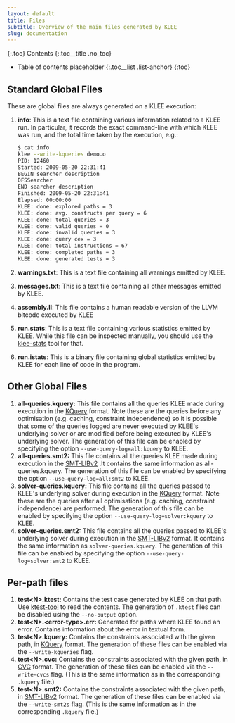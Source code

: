 ```yaml
---
layout: default
title: Files
subtitle: Overview of the main files generated by KLEE
slug: documentation
---
```


{:.toc}
Contents
{:.toc__title .no_toc}
* Table of contents placeholder
{:.toc__list .list-anchor}
{:toc}

## Standard Global Files

These are global files are always generated on a KLEE execution:

1.  **info**: This is a text file containing various information related to a KLEE run. In particular, it records the exact command-line with which KLEE was run, and the total time taken by the execution, e.g.:

    ```bash
    $ cat info
    klee --write-kqueries demo.o
    PID: 12460
    Started: 2009-05-20 22:31:41
    BEGIN searcher description
    DFSSearcher
    END searcher description
    Finished: 2009-05-20 22:31:41
    Elapsed: 00:00:00
    KLEE: done: explored paths = 3
    KLEE: done: avg. constructs per query = 6
    KLEE: done: total queries = 3
    KLEE: done: valid queries = 0
    KLEE: done: invalid queries = 3
    KLEE: done: query cex = 3
    KLEE: done: total instructions = 67
    KLEE: done: completed paths = 3
    KLEE: done: generated tests = 3
    ```

2.  **warnings.txt**: This is a text file containing all warnings emitted by KLEE.
3.  **messages.txt**: This is a text file containing all other messages emitted by KLEE.
4.  **assembly.ll**: This file contains a human readable version of the LLVM bitcode executed by KLEE
5.  **run.stats**: This is a text file containing various statistics emitted by KLEE. While this file can be inspected manually, you should use the [klee-stats]({{site.baseurl}}/docs/tools/#klee-stats) tool for that.
6.  **run.istats**: This is a binary file containing global statistics emitted by KLEE for each line of code in the program.

## Other Global Files

1.  **all-queries.kquery:** This file contains all the queries KLEE made during execution in the [KQuery]({{site.baseurl}}/docs/kquery) format. Note these are the queries before any optimisation (e.g. caching, constraint independence) so it is possible that some of the queries logged are never executed by KLEE's underlying solver or are modified before being executed by KLEE's underlying solver. The generation of this file can be enabled by specifying the option `--use-query-log=all:kquery` to KLEE.
2.  **all-queries.smt2:** This file contains all the queries KLEE made during execution in the [SMT-LIBv2](http://smtlib.cs.uiowa.edu/) .It contains the same information as all-queries.kquery. The generation of this file can be enabled by specifying the option `--use-query-log=all:smt2` to KLEE.
3.  **solver-queries.kquery:** This file contains all the queries passed to KLEE's underlying solver during execution in the [KQuery]({{site.baseurl}}/docs/kquery) format. Note these are the queries after all optimisations (e.g. caching, constraint independence) are performed. The generation of this file can be enabled by specifying the option `--use-query-log=solver:kquery` to KLEE.
4.  **solver-queries.smt2:** This file contains all the queries passed to KLEE's underlying solver during execution in the [SMT-LIBv2](http://smtlib.cs.uiowa.edu/) format. It contains the same information as `solver-queries.kquery`. The generation of this file can be enabled by specifying the option `--use-query-log=solver:smt2` to KLEE.

## Per-path files

1.  **test\<N\>.ktest:** Contains the test case generated by KLEE on that path. Use [ktest-tool]({{site.baseurl}}/docs/tools/#ktest-tool) to read the contents. The generation of `.ktest` files can be disabled using the `--no-output` option.
2.  **test\<N\>.\<error-type\>.err:** Generated for paths where KLEE found an error. Contains information about the error in textual form.
3.  **test\<N\>.kquery:** Contains the constraints associated with the given path, in [KQuery]({{site.baseurl}}/docs/kquery) format. The generation of these files can be enabled via the `--write-kqueries` flag.
4.  **test\<N\>.cvc:** Contains the constraints associated with the given path, in [CVC](https://stp.readthedocs.io/en/latest/cvc-input-language.html) format. The generation of these files can be enabled via the `--write-cvcs` flag. (This is the same information as in the corresponding `.kquery` file.)
5.  **test\<N\>.smt2:** Contains the constraints associated with the given path, in [SMT-LIBv2](http://smtlib.cs.uiowa.edu/) format. The generation of these files can be enabled via the `--write-smt2s` flag. (This is the same information as in the corresponding `.kquery` file.)
